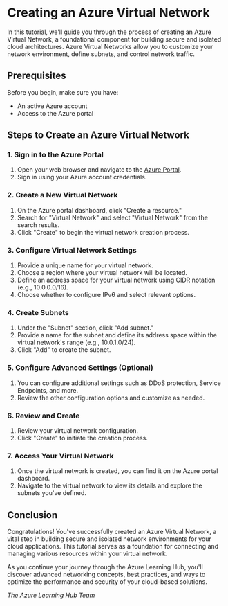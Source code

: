# Creating an Azure Virtual Network

In this tutorial, we'll guide you through the process of creating an Azure Virtual Network, a foundational component for building secure and isolated cloud architectures. Azure Virtual Networks allow you to customize your network environment, define subnets, and control network traffic.

## Prerequisites

Before you begin, make sure you have:

- An active Azure account
- Access to the Azure portal

## Steps to Create an Azure Virtual Network

### 1. Sign in to the Azure Portal

1. Open your web browser and navigate to the [Azure Portal](https://portal.azure.com).
2. Sign in using your Azure account credentials.

### 2. Create a New Virtual Network

1. On the Azure portal dashboard, click "Create a resource."
2. Search for "Virtual Network" and select "Virtual Network" from the search results.
3. Click "Create" to begin the virtual network creation process.

### 3. Configure Virtual Network Settings

1. Provide a unique name for your virtual network.
2. Choose a region where your virtual network will be located.
3. Define an address space for your virtual network using CIDR notation (e.g., 10.0.0.0/16).
4. Choose whether to configure IPv6 and select relevant options.

### 4. Create Subnets

1. Under the "Subnet" section, click "Add subnet."
2. Provide a name for the subnet and define its address space within the virtual network's range (e.g., 10.0.1.0/24).
3. Click "Add" to create the subnet.

### 5. Configure Advanced Settings (Optional)

1. You can configure additional settings such as DDoS protection, Service Endpoints, and more.
2. Review the other configuration options and customize as needed.

### 6. Review and Create

1. Review your virtual network configuration.
2. Click "Create" to initiate the creation process.

### 7. Access Your Virtual Network

1. Once the virtual network is created, you can find it on the Azure portal dashboard.
2. Navigate to the virtual network to view its details and explore the subnets you've defined.

## Conclusion

Congratulations! You've successfully created an Azure Virtual Network, a vital step in building secure and isolated network environments for your cloud applications. This tutorial serves as a foundation for connecting and managing various resources within your virtual network.

As you continue your journey through the Azure Learning Hub, you'll discover advanced networking concepts, best practices, and ways to optimize the performance and security of your cloud-based solutions.


_The Azure Learning Hub Team_
